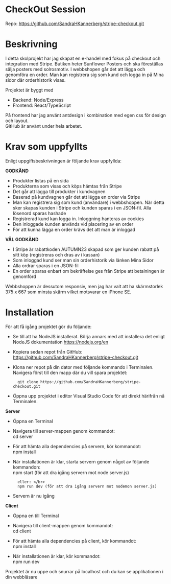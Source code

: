 # CheckOut Session

Repo: https://github.com/SandraHKannerberg/stripe-checkout.git

# Beskrivning
I detta skolprojekt har jag skapat en e-handel med fokus på checkout och integration med Stripe. Butiken heter Sunflower Posters och ska föreställas sälja posters med solrosmotiv.
I webbshopen går det att lägga och genomföra en order. Man kan registrera sig som kund och logga in på Mina sidor där orderhistorik visas. 

Projektet är byggt med </br>
- Backend: Node/Express </br>
- Frontend: React/TypeScript </br>

På frontend har jag använt antdesign i kombination med egen css för design och layout. </br>
GitHub är använt under hela arbetet.

# Krav som uppfyllts
Enligt uppgiftsbeskrivningen är följande krav uppfyllda:

**GODKÄND**
- Produkter listas på en sida
- Produkterna som visas och köps hämtas från Stripe
- Det går att lägga till produkter i kundvagnen
- Baserad på kundvagnen går det att lägga en order via Stripe
- Man kan registrera sig som kund (användare) i webbshoppen. När detta sker skapas kunden i Stripe och kunden sparas i en JSON-fil. Alla lösenord sparas hashade
- Registrerad kund kan logga in. Inloggning hanteras av cookies
- Den inloggade kunden används vid placering av en order
- För att kunna lägga en order krävs det att man är inloggad

**VÄL GODKÄND**
- I Stripe är rabattkoden AUTUMN23 skapad som ger kunden rabatt på sitt köp (registreras och dras av i kassan)
- Som inloggad kund ser man sin orderhistorik via länken Mina Sidor
- Alla ordrar sparas i en JSON-fil
- En order sparas enbart om bekräftelse ges från Stripe att betalningen är genomförd

Webbshoppen är dessutom responsiv, men jag har valt att ha skärmstorlek 375 x 667 som minsta skärm vilket motsvarar en iPhone SE.

# Installation
För att få igång projektet gör du följande:
- Se till att ha NodeJS installerat. Börja annars med att installera det enligt NodeJS dokumentation https://nodejs.org/en

- Kopiera sedan repot från GitHub: https://github.com/SandraHKannerberg/stripe-checkout.git

- Klona ner repot på din dator med följande kommando i Terminalen. Navigera först till den mapp där du vill spara projektet:  

        git clone https://github.com/SandraHKannerberg/stripe-checkout.git

- Öppna upp projektet i editor Visual Studio Code för att direkt härifrån nå Terminalen.

**Server**
- Öppna en Terminal

- Navigera till server-mappen genom kommandot:</br>
        cd server

- För att hämta alla dependencies på servern, kör kommandot:</br>
        npm install

- När installationen är klar, starta servern genom något av följande kommandon:</br>
        npm start (för att dra igång servern mot node server.js)

        eller: </br>
        npm run dev (för att dra igång servern mot nodemon server.js)

- Servern är nu igång

**Client**
- Öppna en till Terminal

- Navigera till client-mappen genom kommandot:</br>
        cd client

- För att hämta alla dependencies på client, kör kommandot:</br>
        npm install

- När installationen är klar, kör kommandot:</br>
        npm run dev

Projektet är nu uppe och snurrar på localhost och du kan se applikationen i din webbläsare
